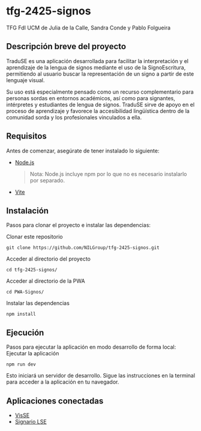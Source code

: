 # tfg-2425-signos
TFG FdI UCM de Julia de la Calle, Sandra Conde y Pablo Folgueira

## Descripción breve del proyecto

TraduSE es una aplicación desarrollada para facilitar la interpretación y el aprendizaje de la lengua de signos mediante el uso de la SignoEscritura, permitiendo al usuario buscar la representación de un signo a partir de este lenguaje visual.

Su uso está especialmente pensado como un recurso complementario para personas sordas en entornos académicos, así como para signantes, intérpretes y estudiantes de lengua de signos. TraduSE sirve de apoyo en el proceso de aprendizaje y favorece la accesibilidad lingüística dentro de la comunidad sorda y los profesionales vinculados a ella.

## Requisitos
Antes de comenzar, asegúrate de tener instalado lo siguiente:

- [Node.js](https://nodejs.org/en)
  > Nota: Node.js incluye npm por lo que no es necesario instalarlo por separado.

- [Vite](https://vite.dev/)


## Instalación
Pasos para clonar el proyecto e instalar las dependencias:

Clonar este repositorio
```
git clone https://github.com/NILGroup/tfg-2425-signos.git
```
Acceder al directorio del proyecto
```
cd tfg-2425-signos/
```
Acceder al directorio de la PWA
```
cd PWA-Signos/
```
Instalar las dependencias
```
npm install
```

## Ejecución
Pasos para ejecutar la aplicación en modo desarrollo de forma local:
Ejecutar la aplicación
```
npm run dev
```
Esto iniciará un servidor de desarrollo. Sigue las instrucciones en la terminal para acceder a la aplicación en tu navegador.

## Aplicaciones conectadas
- [VisSE](https://www.ucm.es/visse)
- [Signario LSE](https://www.ucm.es/signariolse)

